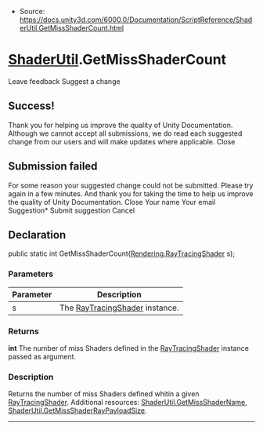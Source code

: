 * Source: https://docs.unity3d.com/6000.0/Documentation/ScriptReference/ShaderUtil.GetMissShaderCount.html

#  [ShaderUtil](https://docs.unity3d.com/6000.0/Documentation/ScriptReference/ShaderUtil.html).GetMissShaderCount
Leave feedback
Suggest a change
## Success!
Thank you for helping us improve the quality of Unity Documentation. Although we cannot accept all submissions, we do read each suggested change from our users and will make updates where applicable.
Close
## Submission failed
For some reason your suggested change could not be submitted. Please <a>try again</a> in a few minutes. And thank you for taking the time to help us improve the quality of Unity Documentation.
Close
Your name Your email Suggestion* Submit suggestion
Cancel
## Declaration
public static int GetMissShaderCount([Rendering.RayTracingShader](https://docs.unity3d.com/6000.0/Documentation/ScriptReference/Rendering.RayTracingShader.html) s); 
### Parameters
Parameter | Description  
---|---  
s | The [RayTracingShader](https://docs.unity3d.com/6000.0/Documentation/ScriptReference/Rendering.RayTracingShader.html) instance.  
### Returns
**int** The number of miss Shaders defined in the [RayTracingShader](https://docs.unity3d.com/6000.0/Documentation/ScriptReference/Rendering.RayTracingShader.html) instance passed as argument. 
### Description
Returns the number of miss Shaders defined whitin a given [RayTracingShader](https://docs.unity3d.com/6000.0/Documentation/ScriptReference/Rendering.RayTracingShader.html).
Additional resources: [ShaderUtil.GetMissShaderName](https://docs.unity3d.com/6000.0/Documentation/ScriptReference/ShaderUtil.GetMissShaderName.html), [ShaderUtil.GetMissShaderRayPayloadSize](https://docs.unity3d.com/6000.0/Documentation/ScriptReference/ShaderUtil.GetMissShaderRayPayloadSize.html).
* * *
